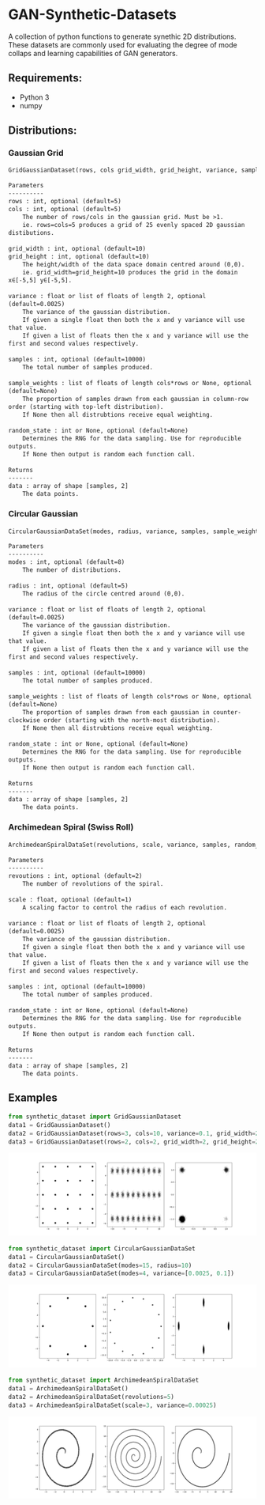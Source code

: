 # GAN-Synthetic-Datasets
A collection of python functions to generate synethic 2D distributions. These datasets are commonly used for evaluating the degree of mode collaps and learning capabilities of GAN generators.

## Requirements:
- Python 3
- numpy

## Distributions:
### Gaussian Grid
```python
GridGaussianDataset(rows, cols grid_width, grid_height, variance, samples, sample_weights, random_state)
```

    Parameters
    ----------
    rows : int, optional (default=5)
    cols : int, optional (default=5)
        The number of rows/cols in the gaussian grid. Must be >1.
        ie. rows=cols=5 produces a grid of 25 evenly spaced 2D gaussian distibutions.

    grid_width : int, optional (default=10)
    grid_height : int, optional (default=10)
        The height/width of the data space domain centred around (0,0).
        ie. grid_width=grid_height=10 produces the grid in the domain x∈[-5,5] y∈[-5,5].

    variance : float or list of floats of length 2, optional (default=0.0025)
        The variance of the gaussian distribution.
        If given a single float then both the x and y variance will use that value.
        If given a list of floats then the x and y variance will use the first and second values respectively. 
    
    samples : int, optional (default=10000)
        The total number of samples produced.

    sample_weights : list of floats of length cols*rows or None, optional (default=None)
        The proportion of samples drawn from each gaussian in column-row order (starting with top-left distribution).
        If None then all distrubtions receive equal weighting. 

    random_state : int or None, optional (default=None)
        Determines the RNG for the data sampling. Use for reproducible outputs.
        If None then output is random each function call.

    Returns
    -------
    data : array of shape [samples, 2]
        The data points.
        
### Circular Gaussian
```python
CircularGaussianDataSet(modes, radius, variance, samples, sample_weights, random_state)
```

    Parameters
    ----------
    modes : int, optional (default=8)
        The number of distributions.

    radius : int, optional (default=5)
        The radius of the circle centred around (0,0).

    variance : float or list of floats of length 2, optional (default=0.0025)
        The variance of the gaussian distribution.
        If given a single float then both the x and y variance will use that value.
        If given a list of floats then the x and y variance will use the first and second values respectively. 
    
    samples : int, optional (default=10000)
        The total number of samples produced.

    sample_weights : list of floats of length cols*rows or None, optional (default=None)
        The proportion of samples drawn from each gaussian in counter-clockwise order (starting with the north-most distribution).
        If None then all distrubtions receive equal weighting. 

    random_state : int or None, optional (default=None)
        Determines the RNG for the data sampling. Use for reproducible outputs.
        If None then output is random each function call.

    Returns
    -------
    data : array of shape [samples, 2]
        The data points.
        
### Archimedean Spiral (Swiss Roll)
```python
ArchimedeanSpiralDataSet(revolutions, scale, variance, samples, random_state)
```
    Parameters
    ----------
    revoutions : int, optional (default=2)
        The number of revolutions of the spiral.

    scale : float, optional (default=1)
        A scaling factor to control the radius of each revolution.

    variance : float or list of floats of length 2, optional (default=0.0025)
        The variance of the gaussian distribution.
        If given a single float then both the x and y variance will use that value.
        If given a list of floats then the x and y variance will use the first and second values respectively. 
    
    samples : int, optional (default=10000)
        The total number of samples produced.

    random_state : int or None, optional (default=None)
        Determines the RNG for the data sampling. Use for reproducible outputs.
        If None then output is random each function call.

    Returns
    -------
    data : array of shape [samples, 2]
        The data points.
        
## Examples
```python
from synthetic_dataset import GridGaussianDataset
data1 = GridGaussianDataset()
data2 = GridGaussianDataset(rows=3, cols=10, variance=0.1, grid_width=20, grid_height=10)
data3 = GridGaussianDataset(rows=2, cols=2, grid_width=2, grid_height=2, sample_weights=[1,10,1,0.1])
```
<img src=".imgs/grid.png" />

```python
from synthetic_dataset import CircularGaussianDataSet
data1 = CircularGaussianDataSet()
data2 = CircularGaussianDataSet(modes=15, radius=10)
data3 = CircularGaussianDataSet(modes=4, variance=[0.0025, 0.1])
```
<img src=".imgs/circle.png" />

```python
from synthetic_dataset import ArchimedeanSpiralDataSet
data1 = ArchimedeanSpiralDataSet()
data2 = ArchimedeanSpiralDataSet(revolutions=5)
data3 = ArchimedeanSpiralDataSet(scale=3, variance=0.00025)
```
<img src=".imgs/spiral.png" />

